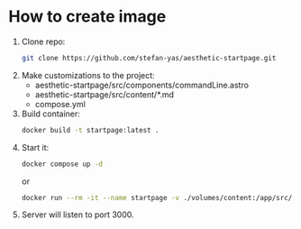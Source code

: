# How to create image
1. Clone repo:
    ```bash
    git clone https://github.com/stefan-yas/aesthetic-startpage.git
    ```
2. Make customizations to the project:
    - aesthetic-startpage/src/components/commandLine.astro
    - aesthetic-startpage/src/content/*.md
    - compose.yml
3. Build container:
    ```bash
    docker build -t startpage:latest .
    ```
4. Start it:
    ```bash
    docker compose up -d
    ```
    or
    ```bash
    docker run --rm -it --name startpage -v ./volumes/content:/app/src/content -p 3000:3000 startpage:latest
    ```
5. Server will listen to port 3000.


